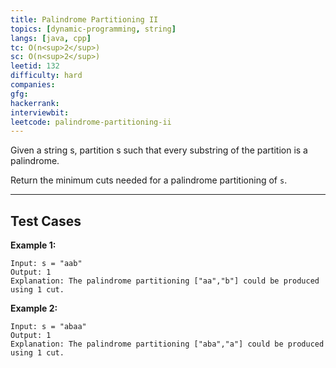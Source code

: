 ```yaml
---
title: Palindrome Partitioning II
topics: [dynamic-programming, string]
langs: [java, cpp]
tc: O(n<sup>2</sup>)
sc: O(n<sup>2</sup>)
leetid: 132
difficulty: hard
companies: 
gfg: 
hackerrank: 
interviewbit: 
leetcode: palindrome-partitioning-ii
---
```


Given a string s, partition s such that every substring of the partition is a palindrome.

Return the minimum cuts needed for a palindrome partitioning of `s`.

---

## Test Cases

**Example 1:** 
```
Input: s = "aab"
Output: 1
Explanation: The palindrome partitioning ["aa","b"] could be produced using 1 cut.
```

**Example 2:**
```
Input: s = "abaa"
Output: 1
Explanation: The palindrome partitioning ["aba","a"] could be produced using 1 cut.
```